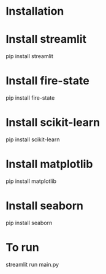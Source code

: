 # Installation
# Install streamlit
pip install streamlit

# Install fire-state
pip install fire-state

# Install scikit-learn
pip install scikit-learn 

# Install matplotlib
pip install matplotlib 

# Install seaborn
pip install seaborn 

# To run
streamlit run main.py
